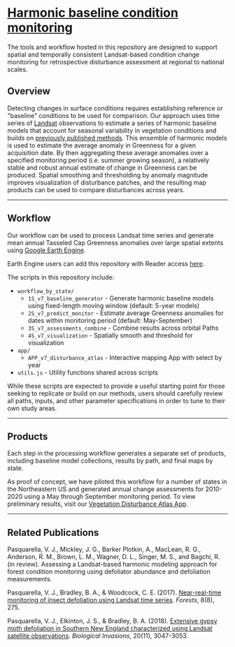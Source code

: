 # [Harmonic baseline condition monitoring](https://valpasq.github.io/condition_monitoring/harmonics/)

The tools and workflow hosted in this repository are designed to support spatial and temporally consistent Landsat-based condition change monitoring for retrospective disturbance assessment at regional to national scales.
## Overview
Detecting changes in surface conditions requires establishing reference or "baseline" conditions to be used for comparison. Our approach uses time series of [Landsat](https://www.usgs.gov/core-science-systems/nli/landsat) observations to estimate a series of harmonic baseline models that account for seasonal variability in vegetation conditions and builds on [previously published methods](https://www.mdpi.com/1999-4907/8/8/275). This ensemble of harmonic models is used to estimate the average anomaly in Greenness for a given acquisition date. By then aggregating these average anomalies over a specified monitoring period (i.e. summer growing season), a relatively stable and robust annual estimate of change in Greenness can be produced. Spatial smoothing and thresholding by anomaly magnitude improves visualization of disturbance patches, and the resulting map products can be used to compare disturbances across years.

___

## Workflow
Our workflow can be used to process Landsat time series and generate mean annual Tasseled Cap Greenness anomalies over large spatial extents using [Google Earth Engine](https://earthengine.google.com/).

Earth Engine users can add this repository with Reader access [here](https://code.earthengine.google.com/?accept_repo=users/valeriepasquarella/condition_monitoring).

The scripts in this repository include:

* `workflow_by_state/`
    * `1S_v7_baseline_generator` - Generate harmonic baseline models using fixed-length moving window (default: 5-year models)
    * `2S_v7_predict_monitor` - Estimate average Greenness anomalies for dates within monitoring period (default: May-September)
    * `3S_v7_assessments_combine` - Combine results across orbital Paths
    * `4S_v7_visualization` - Spatially smooth and threshold for visualization
* `app/`
    * `APP_v7_disturbance_atlas` - Interactive mapping App with select by year
* `utils.js` - Utility functions shared across scripts

While these scripts are expected to provide a useful starting point for those seeking to replicate or build on our methods, users should carefully review all paths, inputs, and other parameter specifications in order to tune to their own study areas.

___

## Products
Each step in the processing workflow generates a separate set of products, including baseline model collections, results by path, and final maps by state.

As proof of concept, we have piloted this workflow for a number of states in the Northeastern US and generated annual change assessments for 2010-2020 using a May through September monitoring period. To view preliminary results, visit our [Vegetation Disturbance Atlas App](https://valeriepasquarella.users.earthengine.app/view/condition-monitoring-disturbance-atlas).


___

## Related Publications
Pasquarella, V. J., Mickley, J. G., Barker Plotkin, A., MacLean, R. G., Anderson, R. M., Brown, L. M., Wagner, D. L., Singer, M. S., and Bagchi, R. (in review). Assessing a Landsat-based harmonic modeling approach for forest condition monitoring using defoliator abundance and defoliation measurements.

Pasquarella, V. J., Bradley, B. A., & Woodcock, C. E. (2017). [Near-real-time monitoring of insect defoliation using Landsat time series](https://www.mdpi.com/1999-4907/8/8/275). _Forests_, 8(8), 275.

Pasquarella, V. J., Elkinton, J. S., & Bradley, B. A. (2018). [Extensive gypsy moth defoliation in Southern New England characterized using Landsat satellite observations](https://link.springer.com/article/10.1007/s10530-018-1778-0). _Biological Invasions_, 20(11), 3047-3053.
